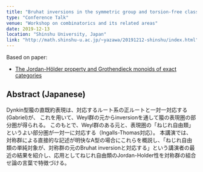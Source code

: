 ```yaml
---
title: "Bruhat inversions in the symmetric group and torsion-free classes over a type A quiver"
type: "Conference Talk"
venue: "Workshop on combinatorics and its related areas"
date: 2019-12-13
location: "Shinshu University, Japan"
link: "http://math.shinshu-u.ac.jp/~yazawa/20191212-shinshu/index.html"
---
```


Based on paper:
- [The Jordan-H&ouml;lder property and Grothendieck monoids of exact categories](/papers/JHP)

## Abstract (Japanese)
Dynkin型箙の直既約表現は、対応するルート系の正ルートと一対一対応する(Gabriel)が、 これを用いて、Weyl群の元からinversionを通して箙の表現圏の部分圏が得られる。 このもとで、Weyl群のある元と、表現圏の「ねじれ自由類」というよい部分圏が一対一に対応する（Ingalls-Thomas対応）。 本講演では、対称群による直接的な記述が明快なA型の場合にこれらを概説し、「ねじれ自由類の単純対象が、対称群の元のBruhat inversionと対応する」という講演者の最近の結果を紹介し、応用としてねじれ自由類のJordan-Holder性を対称群の組合せ論の言葉で特徴づける。
